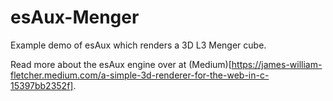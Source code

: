 # esAux-Menger
Example demo of esAux which renders a 3D L3 Menger cube.

Read more about the esAux engine over at (Medium)[https://james-william-fletcher.medium.com/a-simple-3d-renderer-for-the-web-in-c-15397bb2352f].
